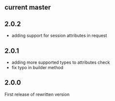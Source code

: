 
## current master

## 2.0.2
* adding support for session attributes in request

## 2.0.1
* adding more supported types to attributes check
* fix typo in builder method

## 2.0.0
First release of rewritten version 